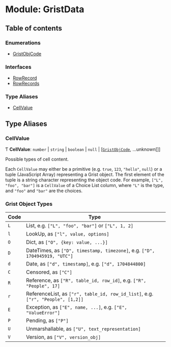 # Module: GristData

## Table of contents

### Enumerations

- [GristObjCode](../enums/GristData.GristObjCode.md)

### Interfaces

- [RowRecord](../interfaces/GristData.RowRecord.md)
- [RowRecords](../interfaces/GristData.RowRecords.md)

### Type Aliases

- [CellValue](GristData.md#cellvalue)

## Type Aliases

### CellValue

Ƭ **CellValue**: `number` \| `string` \| `boolean` \| ``null`` \| [[`GristObjCode`](../enums/GristData.GristObjCode.md), ...unknown[]]

Possible types of cell content.

Each `CellValue` may either be a primitive (e.g. `true`, `123`, `"hello"`, `null`)
or a tuple (JavaScript Array) representing a Grist object. The first element of the tuple
is a string character representing the object code. For example, `["L", "foo", "bar"]`
is a `CellValue` of a Choice List column, where `"L"` is the type, and `"foo"` and
`"bar"` are the choices.

### Grist Object Types

| Code | Type           |
| ---- | -------------- |
| `L`  | List, e.g. `["L", "foo", "bar"]` or `["L", 1, 2]` |
| `l`  | LookUp, as `["l", value, options]` |
| `O`  | Dict, as `["O", {key: value, ...}]` |
| `D`  | DateTimes, as `["D", timestamp, timezone]`, e.g. `["D", 1704945919, "UTC"]` |
| `d`  | Date, as `["d", timestamp]`, e.g. `["d", 1704844800]` |
| `C`  | Censored, as `["C"]` |
| `R`  | Reference, as `["R", table_id, row_id]`, e.g. `["R", "People", 17]` |
| `r`  | ReferenceList, as `["r", table_id, row_id_list]`, e.g. `["r", "People", [1,2]]` |
| `E`  | Exception, as `["E", name, ...]`, e.g. `["E", "ValueError"]` |
| `P`  | Pending, as `["P"]` |
| `U`  | Unmarshallable, as `["U", text_representation]` |
| `V`  | Version, as `["V", version_obj]` |
